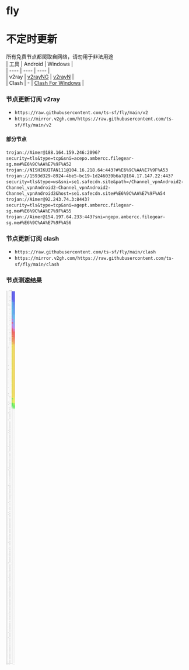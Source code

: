 # fly
# 不定时更新
所有免费节点都爬取自网络，请勿用于非法用途  
|  工具  | Android  | Windows  |  
|  ----  | ----   | ----  |  
| v2ray  | [v2rayNG](https://github.com/2dust/v2rayNG/releases) | [v2rayN](https://github.com/2dust/v2rayN/releases) |  
| Clash  | - | [Clash For Windows](https://github.com/2dust/clashN/releases) | 
  
### 节点更新订阅  v2ray
- `https://raw.githubusercontent.com/ts-sf/fly/main/v2`  
- `https://mirror.v2gh.com/https://raw.githubusercontent.com/ts-sf/fly/main/v2`  

#### 部分节点  
``` 
trojan://Aimer@188.164.159.246:2096?security=tls&type=tcp&sni=acepo.ambercc.filegear-sg.me#%E6%9C%AA%E7%9F%A52
trojan://NISHIKUITAN111@104.16.218.64:443?#%E6%9C%AA%E7%9F%A53
trojan://1593d329-8924-4be5-bc19-1d246039b6a7@104.17.147.22:443?security=tls&type=ws&sni=se1.safecdn.site&path=/Channel_vpnAndroid2-Channel_vpnAndroid2-Channel_vpnAndroid2-Channel_vpnAndroid2&host=se1.safecdn.site#%E6%9C%AA%E7%9F%A54
trojan://Aimer@92.243.74.3:8443?security=tls&type=tcp&sni=agept.ambercc.filegear-sg.me#%E6%9C%AA%E7%9F%A55
trojan://Aimer@154.197.64.233:443?sni=ngepx.ambercc.filegear-sg.me#%E6%9C%AA%E7%9F%A56
```
### 节点更新订阅  clash
- `https://raw.githubusercontent.com/ts-sf/fly/main/clash`  
- `https://mirror.v2gh.com/https://raw.githubusercontent.com/ts-sf/fly/main/clash`  

### 节点测速结果
![image](traffic.png)
